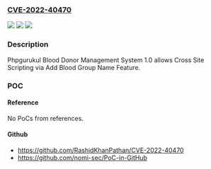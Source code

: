 ### [CVE-2022-40470](https://cve.mitre.org/cgi-bin/cvename.cgi?name=CVE-2022-40470)
![](https://img.shields.io/static/v1?label=Product&message=n%2Fa&color=blue)
![](https://img.shields.io/static/v1?label=Version&message=n%2Fa&color=blue)
![](https://img.shields.io/static/v1?label=Vulnerability&message=n%2Fa&color=brighgreen)

### Description

Phpgurukul Blood Donor Management System 1.0 allows Cross Site Scripting via Add Blood Group Name Feature.

### POC

#### Reference
No PoCs from references.

#### Github
- https://github.com/RashidKhanPathan/CVE-2022-40470
- https://github.com/nomi-sec/PoC-in-GitHub

